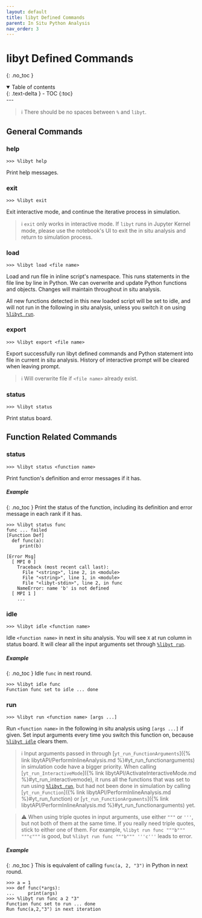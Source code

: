 ```yaml
---
layout: default
title: libyt Defined Commands
parent: In Situ Python Analysis
nav_order: 3
---
```

# libyt Defined Commands
{: .no_toc }
<details open markdown="block">
  <summary>
    Table of contents
  </summary>
  {: .text-delta }
- TOC
{:toc}
</details>
---

> :information_source: There should be no spaces between `%` and `libyt`.

## General Commands
### help
```
>>> %libyt help
```
Print help messages.

### exit
```
>>> %libyt exit
```
Exit interactive mode, and continue the iterative process in simulation. 

> :information_source: `exit` only works in interactive mode. If `libyt` runs in Jupyter Kernel mode, please use the notebook's UI to exit the in situ analysis and return to simulation process.

### load
```
>>> %libyt load <file name>
```
Load and run file in inline script's namespace. This runs statements in the file line by line in Python. We can overwrite and update Python functions and objects. Changes will maintain throughout in situ analysis.

All new functions detected in this new loaded script will be set to idle, and will not run in the following in situ analysis, unless you switch it on using [`%libyt run`](#run).

### export
```
>>> %libyt export <file name>
```
Export successfully run libyt defined commands and Python statement into file in current in situ analysis. History of interactive prompt will be cleared when leaving prompt.

> :information_source: Will overwrite file if `<file name>` already exist.

### status
```
>>> %libyt status
```
Print status board.

## Function Related Commands

### status

```
>>> %libyt status <function name>
```
Print function's definition and error messages if it has.

##### Example
{: .no_toc }
Print the status of the function, including its definition and error message in each rank if it has.
```
>>> %libyt status func
func ... failed
[Function Def]
  def func(a):
     print(b)
  
[Error Msg]
  [ MPI 0 ]
    Traceback (most recent call last):
      File "<string>", line 2, in <module>
      File "<string>", line 1, in <module>
      File "<libyt-stdin>", line 2, in func
    NameError: name 'b' is not defined
  [ MPI 1 ] 
    ...
```

### idle
```
>>> %libyt idle <function name>
```
Idle `<function name>` in next in situ analysis. You will see `X` at run column in status board. It will clear all the input arguments set through [`%libyt run`](#run).

##### Example
{: .no_toc }
Idle `func` in next round.
```
>>> %libyt idle func
Function func set to idle ... done
```

### run
```
>>> %libyt run <function name> [args ...]
```
Run `<function name>` in the following in situ analysis using `[args ...]` if given. Set input arguments every time you switch this function on, because [`%libyt idle`](#idle) clears them.

> :information_source: Input arguments passed in through [`yt_run_FunctionArguments`]({% link libytAPI/PerformInlineAnalysis.md %}#yt_run_functionarguments) in simulation code have a bigger priority. When calling [`yt_run_InteractiveMode`]({% link libytAPI/ActivateInteractiveMode.md %}#yt_run_interactivemode), it runs all the functions that was set to run using [`%libyt run`](#run), but had not been done in simulation by calling [`yt_run_Function`]({% link libytAPI/PerformInlineAnalysis.md %}#yt_run_function) or [`yt_run_FunctionArguments`]({% link libytAPI/PerformInlineAnalysis.md %}#yt_run_functionarguments) yet.

> :warning: When using triple quotes in input arguments, use either `"""` or `'''`, but not both of them at the same time. If you really need triple quotes, stick to either one of them. For example, `%libyt run func """b""" """c"""` is good, but `%libyt run func """b""" '''c'''` leads to error.

##### Example
{: .no_toc }
This is equivalent of calling `func(a, 2, "3")` in Python in next round.
```
>>> a = 1
>>> def func(*args):
...     print(args)
>>> %libyt run func a 2 "3"
Function func set to run ... done
Run func(a,2,"3") in next iteration
```
